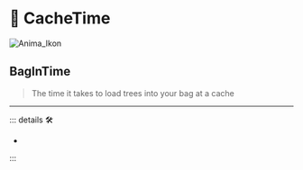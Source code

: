 # 💜 <anima>CacheTime </anima>

![Anima_Ikon](/Ikon/Anima_Ikon.png)

## BagInTime

> The time it takes to load trees into your bag at a cache

---

<!-- =================================================== -->
<!-- =================================================== -->
<!-- =================================================== -->
<!-- =================================================== -->
<!-- =================================================== -->
::: details 🛠

-

:::
